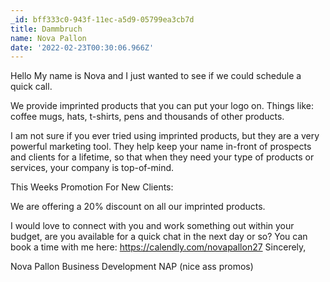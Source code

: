 ```yaml
---
_id: bff333c0-943f-11ec-a5d9-05799ea3cb7d
title: Dammbruch
name: Nova Pallon
date: '2022-02-23T00:30:06.966Z'
---
```

Hello 
My name is Nova and I just wanted to see if we could schedule a quick call. 
 
We provide imprinted products that you can put your logo on. Things like: coffee mugs, hats, t-shirts, pens and thousands of other products. 
 
I am not sure if you ever tried using imprinted products, but they are a very powerful marketing tool. They help keep your name in-front of prospects and clients for a lifetime, so that when they need your type of products or services, your company is top-of-mind. 
 
This Weeks Promotion For New Clients: 
 
We are offering a 20% discount on all our imprinted products. 
 
I would love to connect with you and work something out within your budget, are you available for a quick chat in the next day or so? You can book a time with me here: https://calendly.com/novapallon27 
Sincerely, 
 
Nova Pallon 
Business Development 
NAP (nice ass promos)
